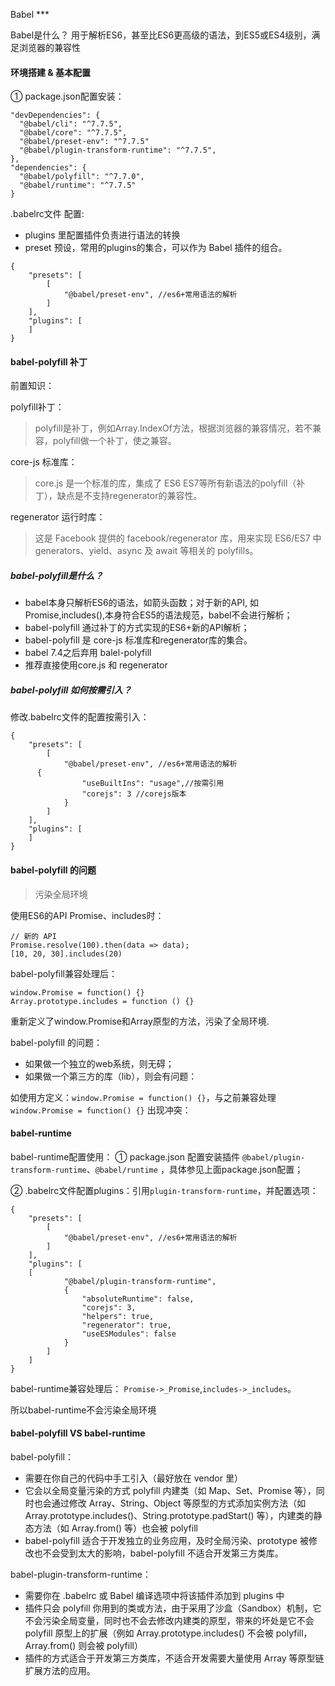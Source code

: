 Babel ***

Babel是什么？
用于解析ES6，甚至比ES6更高级的语法，到ES5或ES4级别，满足浏览器的兼容性


#### 环境搭建 & 基本配置
① package.json配置安装：

```
"devDependencies": {
  "@babel/cli": "^7.7.5",
  "@babel/core": "^7.7.5",
  "@babel/preset-env": "^7.7.5"
  "@babel/plugin-transform-runtime": "^7.7.5",
},
"dependencies": {
  "@babel/polyfill": "^7.7.0",
  "@babel/runtime": "^7.7.5"
}
```
.babelrc文件 配置:
* plugins 里配置插件负责进行语法的转换
* preset 预设，常用的plugins的集合，可以作为 Babel 插件的组合。

```
{
	"presets": [
		[
			"@babel/preset-env", //es6+常用语法的解析
		]
	],
	"plugins": [
	]
}
```
#### babel-polyfill 补丁
前置知识：

polyfill补丁：
> polyfill是补丁，例如Array.IndexOf方法，根据浏览器的兼容情况，若不兼容，polyfill做一个补丁，使之兼容。

core-js 标准库：
> core.js 是一个标准的库，集成了 ES6 ES7等所有新语法的polyfill（补丁），缺点是不支持regenerator的兼容性。

regenerator 运行时库：
> 这是 Facebook 提供的 facebook/regenerator 库，用来实现 ES6/ES7 中 generators、yield、async 及 await 等相关的 polyfills。

##### babel-polyfill是什么？
* babel本身只解析ES6的语法，如箭头函数；对于新的API, 如Promise,includes(),本身符合ES5的语法规范，babel不会进行解析；    
* babel-polyfill 通过补丁的方式实现的ES6+新的API解析；    
* babel-polyfill 是 core-js 标准库和regenerator库的集合。    
* babel 7.4之后弃用 balel-polyfill   
* 推荐直接使用core.js 和 regenerator  

#####  babel-polyfill 如何按需引入？
修改.babelrc文件的配置按需引入：
```
{
	"presets": [
		[
			"@babel/preset-env", //es6+常用语法的解析
      {
				"useBuiltIns": "usage",//按需引用
				"corejs": 3 //corejs版本
			}
		]
	],
	"plugins": [
	]
}
```

####  babel-polyfill 的问题

> 污染全局环境

使用ES6的API Promise、includes时：
```
// 新的 API
Promise.resolve(100).then(data => data);
[10, 20, 30].includes(20)
```
babel-polyfill兼容处理后：
```
window.Promise = function() {}
Array.prototype.includes = function () {}
```
重新定义了window.Promise和Array原型的方法，污染了全局环境.

babel-polyfill 的问题：
* 如果做一个独立的web系统，则无碍；
* 如果做一个第三方的库（lib），则会有问题：

如使用方定义：`window.Promise = function() {}`，与之前兼容处理 ` window.Promise = function() {}` 出现冲突：



#### babel-runtime
babel-runtime配置使用：
① package.json 配置安装插件 `@babel/plugin-transform-runtime`、`@babel/runtime` ，具体参见上面package.json配置；

② .babelrc文件配置plugins：引用`plugin-transform-runtime`，并配置选项：

```
{
	"presets": [
		[
			"@babel/preset-env", //es6+常用语法的解析
		]
	],
	"plugins": [
    [
			"@babel/plugin-transform-runtime",
			{
				"absoluteRuntime": false,
				"corejs": 3,
				"helpers": true,
				"regenerator": true,
				"useESModules": false
			}
		]
	]
}
```

babel-runtime兼容处理后：
`Promise->_Promise`,`includes->_includes`。

 所以babel-runtime不会污染全局环境

#### babel-polyfill VS babel-runtime

babel-polyfill：
* 需要在你自己的代码中手工引入（最好放在 vendor 里）
* 它会以全局变量污染的方式 polyfill 内建类（如 Map、Set、Promise 等），同时也会通过修改 Array、String、Object 等原型的方式添加实例方法（如 Array.prototype.includes()、String.prototype.padStart() 等），内建类的静态方法（如 Array.from() 等）也会被 polyfill
* babel-polyfill 适合于开发独立的业务应用，及时全局污染、prototype 被修改也不会受到太大的影响，babel-polyfill 不适合开发第三方类库。

babel-plugin-transform-runtime：
* 需要你在 .babelrc 或 Babel 编译选项中将该插件添加到 plugins 中
* 插件只会 polyfill 你用到的类或方法，由于采用了沙盒（Sandbox）机制，它不会污染全局变量，同时也不会去修改内建类的原型，带来的坏处是它不会 polyfill 原型上的扩展（例如 Array.prototype.includes() 不会被 polyfill，Array.from() 则会被 polyfill）
* 插件的方式适合于开发第三方类库，不适合开发需要大量使用 Array 等原型链扩展方法的应用。
